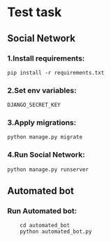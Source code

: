 # Test task
## Social Network
### 1.Install requirements:
```
pip install -r requirements.txt
```
### 2.Set env variables:
```
DJANGO_SECRET_KEY
```
### 3.Apply migrations:
```
python manage.py migrate
```
### 4.Run Social Network:
```
python manage.py runserver
```

## Automated bot
### Run Automated bot:
```
    cd automated_bot
    python automated_bot.py
```